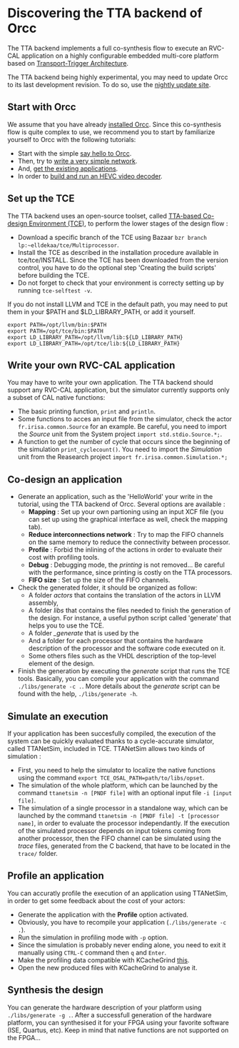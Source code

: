 # Discovering the TTA backend of Orcc

The TTA backend implements a full co-synthesis flow to execute an RVC-CAL application on a highly configurable embedded multi-core platform based on [Transport-Trigger Architecture](http://en.wikipedia.org/wiki/Transport_triggered_architecture).

The TTA backend being highly experimental, you may need to update Orcc to its last development revision. To do so, use the [nightly update site](http://orcc.sourceforge.net/nightly/).

## Start with Orcc

We assume that you have already [installed Orcc](http://orcc.sourceforge.net/getting-started/install-orcc/). Since this co-synthesis flow is quite complex to use, we recommend you to start by familiarize yourself to Orcc with the following tutorials:
- Start with the simple [say hello to Orcc](http://orcc.sourceforge.net/tutorials/hello-orcc/).
- Then, try to [write a very simple network](http://orcc.sourceforge.net/tutorials/a-very-simple-actor/).
- And, [get the existing applications](http://orcc.sourceforge.net/getting-started/get-applications/).
- In order to [build and run an HEVC video decoder](http://orcc.sourceforge.net/tutorials/make-an-hevc-decoder/).

## Set up the TCE

The TTA backend uses an open-source toolset, called [TTA-based Co-design Environment (TCE)](http://tce.cs.tut.fi/), to perform the lower stages of the design flow :
- Download a specific branch of the TCE using Bazaar `bzr branch lp:~elldekaa/tce/Multiprocessor`.
- Install the TCE as described in the installation procedure available in tce/tce/INSTALL. Since the TCE has been downloaded from the version control, you have to do the optional step 'Creating the build scripts' before building the TCE.
- Do not forget to check that your environment is correcty setting up by running ``tce-selftest -v``.

If you do not install LLVM and TCE in the default path, you may need to put them in your $PATH and $LD_LIBRARY_PATH, or add it yourself.

```
export PATH=/opt/llvm/bin:$PATH
export PATH=/opt/tce/bin:$PATH
export LD_LIBRARY_PATH=/opt/llvm/lib:${LD_LIBRARY_PATH}
export LD_LIBRARY_PATH=/opt/tce/lib:${LD_LIBRARY_PATH}
```

## Write your own RVC-CAL application

You may have to write your own application. The TTA backend should support any RVC-CAL application, but the simulator currently supports only a subset of CAL native functions:
- The basic printing function, ``print`` and ``println``.
- Some functions to acces an input file from the simulator, check the actor ``fr.irisa.common.Source`` for an example. Be careful, you need to import the *Source* unit from the System project ``import std.stdio.Source.*;``.
- A function to get the number of cycle that occurs since the beginning of the simulation ``print_cyclecount()``. You need to import the *Simulation* unit from the Reasearch project ``import fr.irisa.common.Simulation.*;``

## Co-design an application

- Generate an application, such as the 'HelloWorld' your write in the tutorial, using the TTA backend of Orcc. Several options are available :
  - **Mapping** : Set up your own partioning using an input XCF file (you can set up using the graphical interface as well, check the mapping tab).
  - **Reduce interconnections network** : Try to map the FIFO channels on the same memory to reduce the connectivity between processor.
  - **Profile** : Forbid the inlining of the actions in order to evaluate their cost with profiling tools.
  - **Debug** : Debugging mode, the *printing* is not removed... Be careful with the performance, since printing is costly on the TTA processors.
  - **FIFO size** : Set up the size of the FIFO channels.
- Check the generated folder, it should be organized as follow:
  - A folder *actors* that contains the translation of the actors in LLVM assembly, 
  - A folder *libs* that contains the files needed to finish the generation of the design. For instance, a useful python script called 'generate' that helps you to use the TCE.
  - A folder *_generate* that is used by the 
  - And a folder for each processor that contains the hardware description of the processor and the software code executed on it. 
  - Some others files such as the VHDL description of the top-level element of the design.
- Finish the generation by executing the *generate* script that runs the TCE tools. Basically, you can compile your application with the command ``./libs/generate -c .``. 
More details about the *generate* script can be found with the help, ``./libs/generate -h``.

## Simulate an execution

If your application has been succesfully compiled, the execution of the system can be quickly evaluated thanks to a cycle-accurate simulator, called TTANetSim, included in TCE. TTANetSim allows two kinds of simulation :
- First, you need to help the simulator to localize the native functions using the command ``export TCE_OSAL_PATH=path/to/libs/opset``.
- The simulation of the whole platform, which can be launched by the command ``ttanetsim -n [PNDF file]`` with an optional input file ``-i [input file]``.
- The simulation of a single processor in a standalone way, which can be launched by the command ``ttanetsim -n [PNDF file] -t [processor name]``, in order to evaluate the processor independantly. If the execution of the simulated processor depends on input tokens coming from another processor, then the FIFO channel can be simulated using the *trace* files, generated from the C backend, that have to be located in the ``trace/`` folder.

## Profile an application

You can accuratly profile the execution of an application using TTANetSim, in order to get some feedback about the cost of your actors:
- Generate the application with the **Profile** option activated.
- Obviously, you have to recompile your application (``./libs/generate -c .``).
- Run the simulation in profiling mode with ``-p`` option.
- Since the simulation is probably never ending alone, you need to exit it manually using ``CTRL-C`` command then ``q`` and ``Enter``.
- Make the profiling data compatible with KCacheGrind [this](http://tce.cs.tut.fi/user_manual/TCE/node41.html#SECTION00714100000000000000).
- Open the new produced files with KCacheGrind to analyse it.

## Synthesis the design

You can generate the hardware description of your platform using ``./libs/generate -g .``. After a successfull generation of the hardware platform, you can synthesised it for your FPGA using your favorite software (ISE, Quartus, etc). Keep in mind that native functions are not supported on the FPGA...

